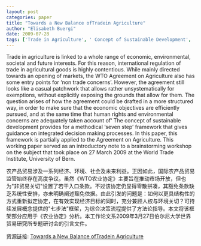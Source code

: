 ```yaml
---
layout: post
categories: paper
title: "Towards a New Balance ofTradein Agriculture"
author: "Elisabeth Buergi"
date: 2009-07-28
tags: ['Trade in Agriculture', ' Concept of Sustainable Development', ' Integrated Decision Making', ' Alternative Approaches']
---
```


Trade in agriculture is linked to a whole range of economic, environmental, societal and future interests. For this reason, international regulation of trade in agricultural goods is highly contentious. While mainly directed towards an opening of markets, the WTO Agreement on Agriculture also has some entry points for ‘non trade concerns’. However, the agreement still looks like a casual patchwork that allows rather unsystematically for exemptions, without explicitly exposing the grounds that allow for them. The question arises of how the agreement could be drafted in a more structured way, in order to make sure that the economic objectives are efficiently pursued, and at the same time that human rights and environmental concerns are adequately taken account of‘ The concept of sustainable development provides for a methodical ‘seven step’ framework that gives guidance on integrated decision making processes. In this paper, this framework is partially applied to the Agreement on Agriculture. This working paper served as an introductory note to a brainstorming workshop on the subject that took place on 27 March 2009 at the World Trade Institute, University of Bern.

农产品贸易涉及一系列经济、环境、社会及未来利益。正因如此，国际农产品贸易监管始终存在高度争议。虽然《WTO农业协定》主要旨在推动市场开放，但也为"非贸易关切"设置了若干入口条款。不过该协定仍显得零散拼凑，其豁免条款缺乏系统性安排，亦未明确阐述豁免依据。由此引发的问题是：如何以更具结构性的方式重新拟定协定，在有效实现经济目标的同时，充分兼顾人权与环境关切？可持续发展概念提供的"七步法"框架，为综合决策流程提供了方法论指导。本文将该框架部分应用于《农业协定》分析。本工作论文系2009年3月27日伯尔尼大学世界贸易研究所专题研讨会的引言文件。

资源链接: [Towards a New Balance ofTradein Agriculture](https://papers.ssrn.com/sol3/papers.cfm?abstract_id=1440124)
